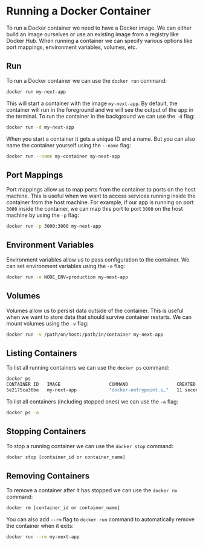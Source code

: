 # Running a Docker Container

To run a Docker container we need to have a Docker image. We can either build an image ourselves or use an existing image from a registry like Docker Hub. When running a container we can specify various options like port mappings, environment variables, volumes, etc.

## Run

To run a Docker container we can use the `docker run` command:

```bash
docker run my-next-app
```

This will start a container with the image `my-next-app`. By default, the container will run in the foreground and we will see the output of the app in the terminal. To run the container in the background we can use the `-d` flag:

```bash
docker run -d my-next-app
```

When you start a container it gets a unique ID and a name. But you can also name the container yourself using the `--name` flag:

```bash
docker run --name my-container my-next-app
```

## Port Mappings

Port mappings allow us to map ports from the container to ports on the host machine. This is useful when we want to access services running inside the container from the host machine. For example, if our app is running on port `3000` inside the container, we can map this port to port `3000` on the host machine by using the `-p` flag:

```bash
docker run -p 3000:3000 my-next-app
```

## Environment Variables

Environment variables allow us to pass configuration to the container. We can set environment variables using the `-e` flag:

```bash
docker run -e NODE_ENV=production my-next-app
```

## Volumes

Volumes allow us to persist data outside of the container. This is useful when we want to store data that should survive container restarts. We can mount volumes using the `-v` flag:

```bash
docker run -v /path/on/host:/path/in/container my-next-app
```

## Listing Containers

To list all running containers we can use the `docker ps` command:

```bash
docker ps
CONTAINER ID   IMAGE                  COMMAND                  CREATED          STATUS          PORTS                                       NAMES
5e2175ca36be   my-next-app            "docker-entrypoint.s…"   11 seconds ago   Up 11 seconds   3000/tcp                                    determined_engelbart

```

To list all containers (including stopped ones) we can use the `-a` flag:

```bash
docker ps -a
```

## Stopping Containers

To stop a running container we can use the `docker stop` command:

```bash
docker stop [container_id or container_name]
```

## Removing Containers

To remove a container after it has stopped we can use the `docker rm` command:

```bash
docker rm [container_id or container_name]
```

You can also add `--rm` flag to `docker run` command to automatically remove the container when it exits:

```bash
docker run --rm my-next-app
```
